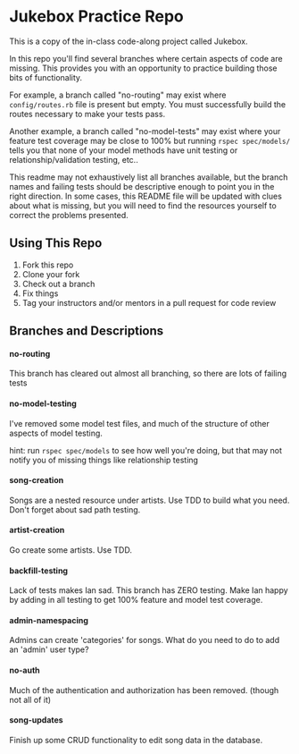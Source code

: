 # Jukebox Practice Repo

This is a copy of the in-class code-along project called Jukebox.

In this repo you'll find several branches where certain aspects of code are
missing. This provides you with an opportunity to practice building those bits
of functionality.

For example, a branch called "no-routing" may exist where `config/routes.rb`
file is present but empty. You must successfully build the routes necessary to
make your tests pass.

Another example, a branch called "no-model-tests" may exist where your feature
test coverage may be close to 100% but running `rspec spec/models/` tells you
that none of your model methods have unit testing or relationship/validation
testing, etc..

This readme may not exhaustively list all branches available, but the branch
names and failing tests should be descriptive enough to point you in the right
direction. In some cases, this README file will be updated with clues about
what is missing, but you will need to find the resources yourself to correct
the problems presented.

## Using This Repo

1. Fork this repo
2. Clone your fork
3. Check out a branch
4. Fix things
5. Tag your instructors and/or mentors in a pull request for code review

## Branches and Descriptions

#### no-routing

This branch has cleared out almost all branching, so there are lots of failing tests

#### no-model-testing

I've removed some model test files, and much of the structure of other aspects of model testing.

hint: run `rspec spec/models` to see how well you're doing, but that may not notify you of missing things like relationship testing

#### song-creation

Songs are a nested resource under artists. Use TDD to build what you need. Don't forget about sad path testing.

#### artist-creation

Go create some artists. Use TDD.

#### backfill-testing

Lack of tests makes Ian sad. This branch has ZERO testing. Make Ian happy by adding in all testing to get 100% feature and model test coverage.

#### admin-namespacing

Admins can create 'categories' for songs. What do you need to do to add an 'admin' user type?

#### no-auth

Much of the authentication and authorization has been removed. (though not all of it)

#### song-updates

Finish up some CRUD functionality to edit song data in the database.
